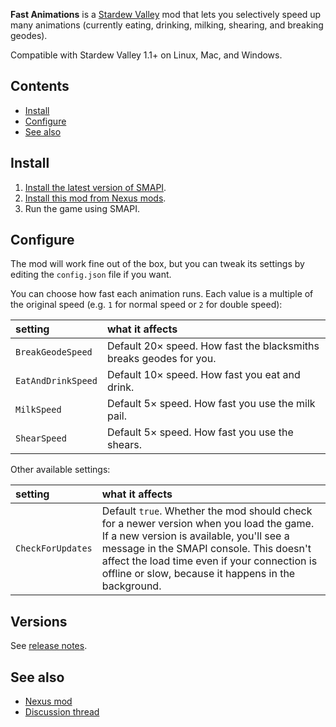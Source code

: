 ﻿**Fast Animations** is a [Stardew Valley](http://stardewvalley.net/) mod that lets you selectively
speed up many animations (currently eating, drinking, milking, shearing, and breaking geodes).

Compatible with Stardew Valley 1.1+ on Linux, Mac, and Windows.

## Contents
* [Install](#install)
* [Configure](#configure)
* [See also](#see-also)

## Install
1. [Install the latest version of SMAPI](https://github.com/Pathoschild/SMAPI/releases).
2. [Install this mod from Nexus mods](http://www.nexusmods.com/stardewvalley/mods/1089/).
3. Run the game using SMAPI.

## Configure
The mod will work fine out of the box, but you can tweak its settings by editing the `config.json`
file if you want.

You can choose how fast each animation runs. Each value is a multiple of the original speed (e.g. `1` for
normal speed or `2` for double speed):

setting           | what it affects
:---------------- | :------------------
`BreakGeodeSpeed` | Default 20× speed. How fast the blacksmiths breaks geodes for you.
`EatAndDrinkSpeed` | Default 10× speed. How fast you eat and drink.
`MilkSpeed` | Default 5× speed. How fast you use the milk pail.
`ShearSpeed` | Default 5× speed. How fast you use the shears.

Other available settings:

setting           | what it affects
:---------------- | :------------------
`CheckForUpdates` | Default `true`. Whether the mod should check for a newer version when you load the game. If a new version is available, you'll see a message in the SMAPI console. This doesn't affect the load time even if your connection is offline or slow, because it happens in the background.

## Versions
See [release notes](release-notes.md).

## See also
* [Nexus mod](http://www.nexusmods.com/stardewvalley/mods/1089/)
* [Discussion thread](http://community.playstarbound.com/threads/smapi-fast-animations.132074/)
